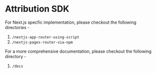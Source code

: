 # Attribution SDK

For Next.js specfic implementation, please checkout the following directories -
1. `/nextjs-app-router-using-script`
2. `/nextjs-pages-router-via-npm`

For a more comprehensive documentation, please checkout the following directory -
1. `/docs`